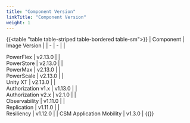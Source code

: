 ```yaml
---
title: "Component Version"
linkTitle: "Component Version"
weight: 1 
--- 
```


{{<table "table table-striped table-bordered table-sm">}}
| Component | Image Version |
| - | - |
|<div style="text-align:left">  PowerFlex | v2.13.0 |
|<div style="text-align:left">  PowerStore | v2.13.0 |
|<div style="text-align:left">  PowerMax | v2.13.0 |
|<div style="text-align:left">  PowerScale | v2.13.0 |
|<div style="text-align:left">  Unity XT | v2.13.0 |
|<div style="text-align:left">  Authorization v1.x | v1.13.0 |
|<div style="text-align:left">  Authorization v2.x | v2.1.0 |
|<div style="text-align:left">  Observability | v1.11.0 |
|<div style="text-align:left">  Replication | v1.11.0 |
|<div style="text-align:left">  Resiliency | v1.12.0 |
| CSM Application Mobility | v1.3.0 |
{{</table>}}